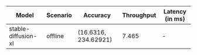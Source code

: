 | Model               | Scenario   | Accuracy             |   Throughput | Latency (in ms)   |
|---------------------|------------|----------------------|--------------|-------------------|
| stable-diffusion-xl | offline    | (16.6316, 234.62921) |        7.465 | -                 |